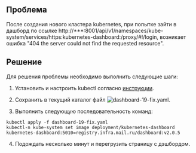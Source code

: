 ## Проблема

После создания нового кластера kubernetes, при попытке зайти в дашборд по ссылке http://***:8001/api/v1/namespaces/kube-system/services/https:kubernetes-dashboard:/proxy/#!/login, возникает ошибка "404 the server could not find the requested resource".

## Решение
Для решения проблемы необходимо выполнить следующие шаги:

1. Установить и настроить kubectl согласно [инструкции](https://mcs.mail.ru/docs/base/k8s/k8s-start/connect-k8s).

2. Сохранить в текущий каталог файл ![dashboard-19-fix.yaml](./assets/dashboard-19-fix.yaml).

3. Выполнить следующую последовательность команд:
```
kubectl apply -f dashboard-19-fix.yaml
kubectl-n kube-system set image deployment/kubernetes-dashboard kubernetes-dashboard:5010=registry.infra.mail.ru/dashboard:v2.0.5
```
4. Подождать несколько минут и перегрузить страницу с дэшбордом.